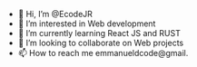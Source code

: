 - 👋 Hi, I’m @EcodeJR
- 👀 I’m interested in Web development
- 🌱 I’m currently learning React JS and RUST
- 💞️ I’m looking to collaborate on Web projects
- 📫 How to reach me emmanueldcode@gmail.

<!---
EcodeJR/EcodeJR is a ✨ special ✨ repository because its `README.md` (this file) appears on your GitHub profile.
You can click the Preview link to take a look at your changes.
--->
